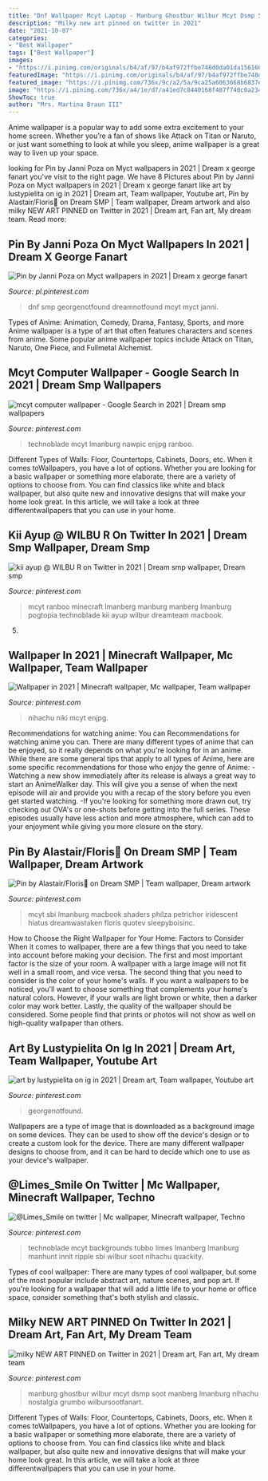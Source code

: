 ```yaml
---
title: "Dnf Wallpaper Mcyt Laptop - Manburg Ghostbur Wilbur Mcyt Dsmp Soot Manberg Lmanburg Nihachu Nostalgia Grumbo Wilbursootfanart"
description: "Milky new art pinned on twitter in 2021"
date: "2021-10-07"
categories:
- "Best Wallpaper"
tags: ["Best Wallpaper"]
images:
- "https://i.pinimg.com/originals/b4/af/97/b4af972ffbe748d0da01da156166ed75.jpg"
featuredImage: "https://i.pinimg.com/originals/b4/af/97/b4af972ffbe748d0da01da156166ed75.jpg"
featured_image: "https://i.pinimg.com/736x/9c/a2/5a/9ca25a6063668b6837e05e4f23c24ccb.jpg"
image: "https://i.pinimg.com/736x/a4/1e/d7/a41ed7c8440168f487f740c0a234d5e7.jpg"
ShowToc: true
author: "Mrs. Martina Braun III"
---
```



Anime wallpaper is a popular way to add some extra excitement to your home screen. Whether you’re a fan of shows like Attack on Titan or Naruto, or just want something to look at while you sleep, anime wallpaper is a great way to liven up your space.

	

		
looking for Pin by Janni Poza on Myct wallpapers in 2021 | Dream x george fanart you've visit to the right page. We have 8 Pictures about Pin by Janni Poza on Myct wallpapers in 2021 | Dream x george fanart like art by lustypielita on ig in 2021 | Dream art, Team wallpaper, Youtube art, Pin by Alastair/Floris🦩 on Dream SMP | Team wallpaper, Dream artwork and also milky NEW ART PINNED on Twitter in 2021 | Dream art, Fan art, My dream team. Read more:
		
    
## Pin By Janni Poza On Myct Wallpapers In 2021 | Dream X George Fanart

<img loading=lazy src="https://i.pinimg.com/736x/9c/4a/8b/9c4a8bbc446d33b12751f2b994af9abd.jpg" onerror="this.onerror=null;this.src='https://tse3.mm.bing.net/th?id=OIP.z3NRn0Gf9l3i9EPpbF0d8AHaI-&amp;pid=15.1';" alt="Pin by Janni Poza on Myct wallpapers in 2021 | Dream x george fanart">

_Source: pl.pinterest.com_

>dnf smp georgenotfound dreamnotfound mcyt myct janni. 

	

Types of Anime: Animation, Comedy, Drama, Fantasy, Sports, and more
Anime wallpaper is a type of art that often features characters and scenes from anime. Some popular anime wallpaper topics include Attack on Titan, Naruto, One Piece, and Fullmetal Alchemist.

    
## Mcyt Computer Wallpaper - Google Search In 2021 | Dream Smp Wallpapers

<img loading=lazy src="https://i.pinimg.com/originals/f7/49/7f/f7497f47b6f67b651ca97e963b9f3636.png" onerror="this.onerror=null;this.src='https://tse4.mm.bing.net/th?id=OIP.Ruyv3Gnh4rnELczduEu0qQHaEK&amp;pid=15.1';" alt="mcyt computer wallpaper - Google Search in 2021 | Dream smp wallpapers">

_Source: pinterest.com_

>technoblade mcyt lmanburg nawpic enjpg ranboo. 

	

Different Types of Walls: Floor, Countertops, Cabinets, Doors, etc.
When it comes toWallpapers, you have a lot of options. Whether you are looking for a basic wallpaper or something more elaborate, there are a variety of options to choose from. You can find classics like white and black wallpaper, but also quite new and innovative designs that will make your home look great. In this article, we will take a look at three differentwallpapers that you can use in your home.

    
## Kii Ayup @ WILBU R On Twitter In 2021 | Dream Smp Wallpaper, Dream Smp

<img loading=lazy src="https://i.pinimg.com/originals/34/bb/87/34bb871f088fcea8d279c998a26c1d75.jpg" onerror="this.onerror=null;this.src='https://tse2.mm.bing.net/th?id=OIP.tVlyLLPn4ZiDCe3EWjMrowHaEK&amp;pid=15.1';" alt="kii ayup @ WILBU R on Twitter in 2021 | Dream smp wallpaper, Dream smp">

_Source: pinterest.com_

>mcyt ranboo minecraft lmanberg manburg manberg lmanburg pogtopia technoblade kii ayup wilbur dreamteam macbook. 

	

5.

    
## Wallpaper In 2021 | Minecraft Wallpaper, Mc Wallpaper, Team Wallpaper

<img loading=lazy src="https://i.pinimg.com/originals/05/54/e9/0554e93b0dd748fc4967d11f0634d922.jpg" onerror="this.onerror=null;this.src='https://tse2.mm.bing.net/th?id=OIP.tLhm6YIhAeTtAXa_iuHv2wHaNL&amp;pid=15.1';" alt="Wallpaper in 2021 | Minecraft wallpaper, Mc wallpaper, Team wallpaper">

_Source: pinterest.com_

>nihachu niki mcyt enjpg. 

	

Recommendations for watching anime: You can
Recommendations for watching anime you can. There are many different types of anime that can be enjoyed, so it really depends on what you're looking for in an anime. While there are some general tips that apply to all types of Anime, here are some specific recommendations for those who enjoy the genre of Anime: 
-Watching a new show immediately after its release is always a great way to start an AnimeWalker day. This will give you a sense of when the next episode will air and provide you with a recap of the story before you even get started watching. 
-If you're looking for something more drawn out, try checking out OVA's or one-shots before getting into the full series. These episodes usually have less action and more atmosphere, which can add to your enjoyment while giving you more closure on the story.

    
## Pin By Alastair/Floris🦩 On Dream SMP | Team Wallpaper, Dream Artwork

<img loading=lazy src="https://i.pinimg.com/736x/a4/1e/d7/a41ed7c8440168f487f740c0a234d5e7.jpg" onerror="this.onerror=null;this.src='https://tse4.mm.bing.net/th?id=OIP.jcKLZ8LBtUGs9hzLt6JAIAHaEE&amp;pid=15.1';" alt="Pin by Alastair/Floris🦩 on Dream SMP | Team wallpaper, Dream artwork">

_Source: pinterest.com_

>mcyt sbi lmanburg macbook shaders philza petrichor iridescent hiatus dreamwastaken floris quotev sleepyboisinc. 

	

How to Choose the Right Wallpaper for Your Home: Factors to Consider
When it comes to wallpaper, there are a few things that you need to take into account before making your decision. The first and most important factor is the size of your room. A wallpaper with a large image will not fit well in a small room, and vice versa. 
The second thing that you need to consider is the color of your home's walls. If you want a wallpapers to be noticed, you'll want to choose something that complements your home's natural colors. However, if your walls are light brown or white, then a darker color may work better. 
Lastly, the quality of the wallpaper should be considered. Some people find that prints or photos will not show as well on high-quality wallpaper than others.

    
## Art By Lustypielita On Ig In 2021 | Dream Art, Team Wallpaper, Youtube Art

<img loading=lazy src="https://i.pinimg.com/736x/9c/a2/5a/9ca25a6063668b6837e05e4f23c24ccb.jpg" onerror="this.onerror=null;this.src='https://tse4.mm.bing.net/th?id=OIP.Bc4oEFygMOsMu6rhloL90wHaJJ&amp;pid=15.1';" alt="art by lustypielita on ig in 2021 | Dream art, Team wallpaper, Youtube art">

_Source: pinterest.com_

>georgenotfound. 

	

Wallpapers are a type of image that is downloaded as a background image on some devices. They can be used to show off the device's design or to create a custom look for the device. There are many different wallpaper designs to choose from, and it can be hard to decide which one to use as your device's wallpaper.

    
## @Limes_Smile On Twitter | Mc Wallpaper, Minecraft Wallpaper, Techno

<img loading=lazy src="https://i.pinimg.com/736x/bc/f6/d8/bcf6d8093efa0cffd218558f42044355.jpg" onerror="this.onerror=null;this.src='https://tse3.mm.bing.net/th?id=OIP.zi4n8ewCcaR18WsRos2P4QHaEK&amp;pid=15.1';" alt="@Limes_Smile on twitter | Mc wallpaper, Minecraft wallpaper, Techno">

_Source: pinterest.com_

>technoblade mcyt backgrounds tubbo limes lmanberg lmanburg manhunt innit ripple sbi wilbur soot nihachu quackity. 

	

Types of cool wallpaper:
There are many types of cool wallpaper, but some of the most popular include abstract art, nature scenes, and pop art. If you're looking for a wallpaper that will add a little life to your home or office space, consider something that's both stylish and classic.

    
## Milky NEW ART PINNED On Twitter In 2021 | Dream Art, Fan Art, My Dream Team

<img loading=lazy src="https://i.pinimg.com/originals/b4/af/97/b4af972ffbe748d0da01da156166ed75.jpg" onerror="this.onerror=null;this.src='https://tse3.mm.bing.net/th?id=OIP.YmhpfDOjLwVBJIf2B6RwzwHaKH&amp;pid=15.1';" alt="milky NEW ART PINNED on Twitter in 2021 | Dream art, Fan art, My dream team">

_Source: pinterest.com_

>manburg ghostbur wilbur mcyt dsmp soot manberg lmanburg nihachu nostalgia grumbo wilbursootfanart. 

	

Different Types of Walls: Floor, Countertops, Cabinets, Doors, etc.
When it comes toWallpapers, you have a lot of options. Whether you are looking for a basic wallpaper or something more elaborate, there are a variety of options to choose from. You can find classics like white and black wallpaper, but also quite new and innovative designs that will make your home look great. In this article, we will take a look at three differentwallpapers that you can use in your home.

